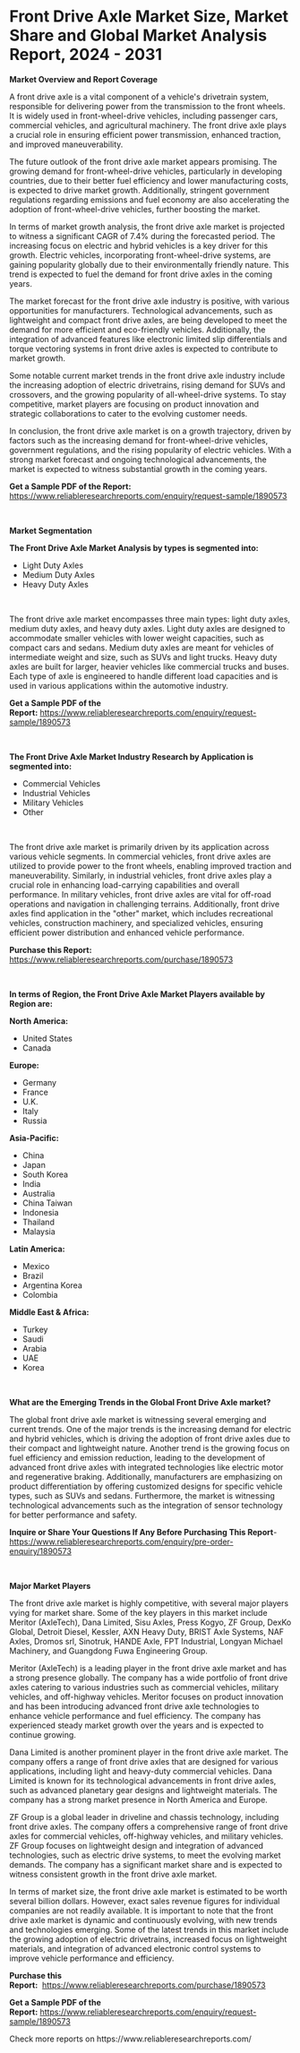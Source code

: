 <p><h1>Front Drive Axle Market Size, Market Share and Global Market Analysis Report, 2024 - 2031</h1></p><p><strong>Market Overview and Report Coverage</strong></p>
<p><p>A front drive axle is a vital component of a vehicle's drivetrain system, responsible for delivering power from the transmission to the front wheels. It is widely used in front-wheel-drive vehicles, including passenger cars, commercial vehicles, and agricultural machinery. The front drive axle plays a crucial role in ensuring efficient power transmission, enhanced traction, and improved maneuverability.</p><p>The future outlook of the front drive axle market appears promising. The growing demand for front-wheel-drive vehicles, particularly in developing countries, due to their better fuel efficiency and lower manufacturing costs, is expected to drive market growth. Additionally, stringent government regulations regarding emissions and fuel economy are also accelerating the adoption of front-wheel-drive vehicles, further boosting the market.</p><p>In terms of market growth analysis, the front drive axle market is projected to witness a significant CAGR of 7.4% during the forecasted period. The increasing focus on electric and hybrid vehicles is a key driver for this growth. Electric vehicles, incorporating front-wheel-drive systems, are gaining popularity globally due to their environmentally friendly nature. This trend is expected to fuel the demand for front drive axles in the coming years.</p><p>The market forecast for the front drive axle industry is positive, with various opportunities for manufacturers. Technological advancements, such as lightweight and compact front drive axles, are being developed to meet the demand for more efficient and eco-friendly vehicles. Additionally, the integration of advanced features like electronic limited slip differentials and torque vectoring systems in front drive axles is expected to contribute to market growth.</p><p>Some notable current market trends in the front drive axle industry include the increasing adoption of electric drivetrains, rising demand for SUVs and crossovers, and the growing popularity of all-wheel-drive systems. To stay competitive, market players are focusing on product innovation and strategic collaborations to cater to the evolving customer needs.</p><p>In conclusion, the front drive axle market is on a growth trajectory, driven by factors such as the increasing demand for front-wheel-drive vehicles, government regulations, and the rising popularity of electric vehicles. With a strong market forecast and ongoing technological advancements, the market is expected to witness substantial growth in the coming years.</p></p>
<p><strong>Get a Sample PDF of the Report:</strong> <a href="https://www.reliableresearchreports.com/enquiry/request-sample/1890573">https://www.reliableresearchreports.com/enquiry/request-sample/1890573</a></p>
<p>&nbsp;</p>
<p><strong>Market Segmentation</strong></p>
<p><strong>The Front Drive Axle Market Analysis by types is segmented into:</strong></p>
<p><ul><li>Light Duty Axles</li><li>Medium Duty Axles</li><li>Heavy Duty Axles</li></ul></p>
<p>&nbsp;</p>
<p><p>The front drive axle market encompasses three main types: light duty axles, medium duty axles, and heavy duty axles. Light duty axles are designed to accommodate smaller vehicles with lower weight capacities, such as compact cars and sedans. Medium duty axles are meant for vehicles of intermediate weight and size, such as SUVs and light trucks. Heavy duty axles are built for larger, heavier vehicles like commercial trucks and buses. Each type of axle is engineered to handle different load capacities and is used in various applications within the automotive industry.</p></p>
<p><strong>Get a Sample PDF of the Report:</strong>&nbsp;<a href="https://www.reliableresearchreports.com/enquiry/request-sample/1890573">https://www.reliableresearchreports.com/enquiry/request-sample/1890573</a></p>
<p>&nbsp;</p>
<p><strong>The Front Drive Axle Market Industry Research by Application is segmented into:</strong></p>
<p><ul><li>Commercial Vehicles</li><li>Industrial Vehicles</li><li>Military Vehicles</li><li>Other</li></ul></p>
<p>&nbsp;</p>
<p><p>The front drive axle market is primarily driven by its application across various vehicle segments. In commercial vehicles, front drive axles are utilized to provide power to the front wheels, enabling improved traction and maneuverability. Similarly, in industrial vehicles, front drive axles play a crucial role in enhancing load-carrying capabilities and overall performance. In military vehicles, front drive axles are vital for off-road operations and navigation in challenging terrains. Additionally, front drive axles find application in the "other" market, which includes recreational vehicles, construction machinery, and specialized vehicles, ensuring efficient power distribution and enhanced vehicle performance.</p></p>
<p><strong>Purchase this Report:</strong>&nbsp; <a href="https://www.reliableresearchreports.com/purchase/1890573">https://www.reliableresearchreports.com/purchase/1890573</a></p>
<p>&nbsp;</p>
<p><strong>In terms of Region, the Front Drive Axle Market Players available by Region are:</strong></p>
<p>
    <p> <strong> North America: </strong>
        <ul>
            <li>United States</li>
            <li>Canada</li>
        </ul>
        </p> 
    <p> <strong> Europe: </strong>
        <ul>
            <li>Germany</li>
            <li>France</li>
            <li>U.K.</li>
            <li>Italy</li>
            <li>Russia</li>
        </ul>
        </p> 
    <p> <strong> Asia-Pacific: </strong>
        <ul>
            <li>China</li>
            <li>Japan</li>
            <li>South Korea</li>
            <li>India</li>
            <li>Australia</li>
            <li>China Taiwan</li>
            <li>Indonesia</li>
            <li>Thailand</li>
            <li>Malaysia</li>
        </ul>
        </p> 
    <p> <strong> Latin America: </strong>
        <ul>
            <li>Mexico</li>
            <li>Brazil</li>
            <li>Argentina Korea</li>
            <li>Colombia</li>
        </ul>
        </p> 
    <p> <strong> Middle East & Africa: </strong>
        <ul>
            <li>Turkey</li>
            <li>Saudi</li>
            <li>Arabia</li>
            <li>UAE</li>
            <li>Korea</li>
        </ul>
    </p>
    </p>
<p>&nbsp;</p>
<p><strong>What are the Emerging Trends in the Global Front Drive Axle market?</strong></p>
<p><p>The global front drive axle market is witnessing several emerging and current trends. One of the major trends is the increasing demand for electric and hybrid vehicles, which is driving the adoption of front drive axles due to their compact and lightweight nature. Another trend is the growing focus on fuel efficiency and emission reduction, leading to the development of advanced front drive axles with integrated technologies like electric motor and regenerative braking. Additionally, manufacturers are emphasizing on product differentiation by offering customized designs for specific vehicle types, such as SUVs and sedans. Furthermore, the market is witnessing technological advancements such as the integration of sensor technology for better performance and safety.</p></p>
<p><strong>Inquire or Share Your Questions If Any Before Purchasing This Report</strong>- <a href="https://www.reliableresearchreports.com/enquiry/pre-order-enquiry/1890573">https://www.reliableresearchreports.com/enquiry/pre-order-enquiry/1890573</a></p>
<p>&nbsp;</p>
<p><strong>Major Market Players</strong></p>
<p><p>The front drive axle market is highly competitive, with several major players vying for market share. Some of the key players in this market include Meritor (AxleTech), Dana Limited, Sisu Axles, Press Kogyo, ZF Group, DexKo Global, Detroit Diesel, Kessler, AXN Heavy Duty, BRIST Axle Systems, NAF Axles, Dromos srl, Sinotruk, HANDE Axle, FPT Industrial, Longyan Michael Machinery, and Guangdong Fuwa Engineering Group.</p><p>Meritor (AxleTech) is a leading player in the front drive axle market and has a strong presence globally. The company has a wide portfolio of front drive axles catering to various industries such as commercial vehicles, military vehicles, and off-highway vehicles. Meritor focuses on product innovation and has been introducing advanced front drive axle technologies to enhance vehicle performance and fuel efficiency. The company has experienced steady market growth over the years and is expected to continue growing.</p><p>Dana Limited is another prominent player in the front drive axle market. The company offers a range of front drive axles that are designed for various applications, including light and heavy-duty commercial vehicles. Dana Limited is known for its technological advancements in front drive axles, such as advanced planetary gear designs and lightweight materials. The company has a strong market presence in North America and Europe.</p><p>ZF Group is a global leader in driveline and chassis technology, including front drive axles. The company offers a comprehensive range of front drive axles for commercial vehicles, off-highway vehicles, and military vehicles. ZF Group focuses on lightweight design and integration of advanced technologies, such as electric drive systems, to meet the evolving market demands. The company has a significant market share and is expected to witness consistent growth in the front drive axle market.</p><p>In terms of market size, the front drive axle market is estimated to be worth several billion dollars. However, exact sales revenue figures for individual companies are not readily available. It is important to note that the front drive axle market is dynamic and continuously evolving, with new trends and technologies emerging. Some of the latest trends in this market include the growing adoption of electric drivetrains, increased focus on lightweight materials, and integration of advanced electronic control systems to improve vehicle performance and efficiency.</p></p>
<p><strong>Purchase this Report:</strong>&nbsp;&nbsp;<a href="https://www.reliableresearchreports.com/purchase/1890573">https://www.reliableresearchreports.com/purchase/1890573</a></p>
<p></p>
<p><strong>Get a Sample PDF of the Report:</strong>&nbsp;<a href="https://www.reliableresearchreports.com/enquiry/request-sample/1890573">https://www.reliableresearchreports.com/enquiry/request-sample/1890573</a></p>
<p>Check more reports on https://www.reliableresearchreports.com/</p>